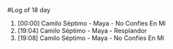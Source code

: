 #Log of 18 day

1. [00:00] Camilo Séptimo - Maya - No Confíes En Mí
1. [19:04] Camilo Séptimo - Maya - Resplandor
1. [19:08] Camilo Séptimo - Maya - No Confíes En Mí
